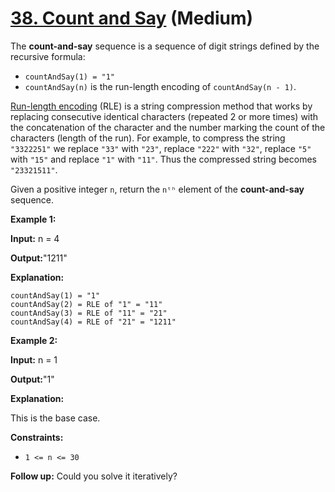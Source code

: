 # [38. Count and Say][link] (Medium)

[link]: https://leetcode.cn/problems/count-and-say/

The **count-and-say** sequence is a sequence of digit strings defined by the recursive formula:

- `countAndSay(1) = "1"`
- `countAndSay(n)` is the run-length encoding of `countAndSay(n - 1)`.

[Run-length encoding](http://en.wikipedia.org/wiki/Run-length_encoding) (RLE) is a string compression
method that works by replacing consecutive identical characters (repeated 2 or more times) with the
concatenation of the character and the number marking the count of the characters (length of the
run). For example, to compress the string `"3322251"` we replace `"33"` with `"23"`, replace `"222"`
with `"32"`, replace `"5"` with `"15"` and replace `"1"` with `"11"`. Thus the compressed string
becomes `"23321511"`.

Given a positive integer `n`, return the  `nᵗʰ` element of the **count-and-say** sequence.

**Example 1:**

**Input:** n = 4

**Output:**"1211"

**Explanation:**

```
countAndSay(1) = "1"
countAndSay(2) = RLE of "1" = "11"
countAndSay(3) = RLE of "11" = "21"
countAndSay(4) = RLE of "21" = "1211"
```

**Example 2:**

**Input:** n = 1

**Output:**"1"

**Explanation:**

This is the base case.

**Constraints:**

- `1 <= n <= 30`

**Follow up:** Could you solve it iteratively?
